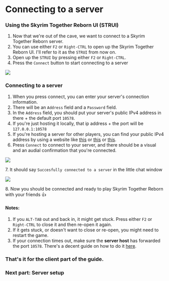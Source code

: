 # Connecting to a server

### Using the Skyrim Together Reborn UI (STRUI)

1. Now that we're out of the cave, we want to connect to a Skyrim Together Reborn server.
2. You can use either `F2` or `Right-CTRL` to open up the Skyrim Together Reborn UI. I'll refer to it as the `STRUI` from now on.
3. Open up the `STRUI` by pressing either `F2` or `Right-CTRL`.
4. Press the `Connect` button to start connecting to a server

![](https://shx.is/5BlQ6rSiM.png)

### Connecting to a server

1. When you press connect, you can enter your server's connection information.
2. There will be an `Address` field and a `Password` field.
3. In the `Address` field, you should put your server's public IPv4 address in there + the default port `10578`.
4. If you're just hosting it locally, that ip address + the port will be `127.0.0.1:10578`
5. If you're hosting a server for other players, you can find your public IPv4 address by using a website like [this](https://icanhazip.com/) or [this](https://ipinfo.io/) or [this](https://www.whatismyip.com/).
6. Press `Connect` to connect to your server, and there should be a visual and an audial confirmation that you're connected.

![](https://shx.is/5BlR0HhZn.png)

7\. It should say `Succesfully connected to a server` in the little chat window

![](https://shx.is/5BlSoLprq.png)

8\. Now you should be connected and ready to play Skyrim Together Reborn with your friends :thumbsup:

#### Notes:

1. If you `ALT-TAB` out and back in, it might get stuck. Press either `F2` or `Right-CTRL` to close it and then re-open it again.
2. If it gets stuck, or doesn't want to close or re-open, you might need to restart the game.
3. If your connection times out, make sure the **server host** has forwarded the port `10578`. There's a decent guide on how to do it [here](https://www.youtube.com/watch?v=ExrSULINq9c).

### That's it for the client part of the guide.

### Next part: Server setup
